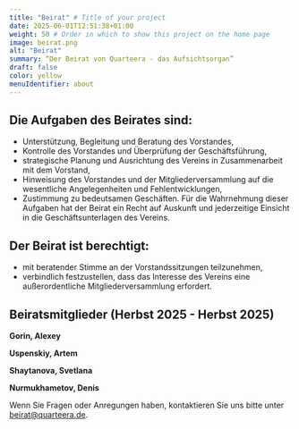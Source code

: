 ```yaml
---
title: "Beirat" # Title of your project
date: 2025-06-01T12:51:38+01:00
weight: 50 # Order in which to show this project on the home page
image: beirat.png
alt: "Beirat"
summary: “Der Beirat von Quarteera - das Aufsichtsorgan”
draft: false
color: yellow
menuIdentifier: about
---
```


## Die Aufgaben des Beirates sind:
- Unterstützung, Begleitung und Beratung des Vorstandes,
- Kontrolle des Vorstandes und Überprüfung der Geschäftsführung,
- strategische Planung und Ausrichtung des Vereins in Zusammenarbeit mit dem Vorstand,
- Hinweisung des Vorstandes und der Mitgliederversammlung auf die wesentliche  Angelegenheiten und Fehlentwicklungen,
- Zustimmung zu bedeutsamen Geschäften.  Für die Wahrnehmung dieser Aufgaben hat der Beirat ein Recht auf Auskunft und jederzeitige  Einsicht in die Geschäftsunterlagen des Vereins.

## Der Beirat ist berechtigt:
- mit beratender Stimme an der Vorstandssitzungen teilzunehmen,
- verbindlich festzustellen, dass das Interesse des Vereins eine außerordentliche Mitgliederversammlung erfordert.
                                                                                                                  

## Beiratsmitglieder (Herbst 2025 - Herbst 2025)

**Gorin, Alexey**

**Uspenskiy, Artem**

**Shaytanova, Svetlana**

**Nurmukhametov, Denis**


Wenn Sie Fragen oder Anregungen haben, kontaktieren Sie uns bitte unter [beirat@quarteera.de](mailto:beirat@quarteera.de). 
